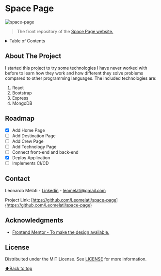 <div id="top"></div>

# Space Page

<img src="space-page.gif" alt="space-page">

> The front repository of the [Space Page website.](https://leonardo-space-page.herokuapp.com/)
<!--- >[Check express API right here.](https://choosealicense.com) -->

<details>
  <summary>Table of Contents</summary>
  <ol>
    <li><a href="#about-the-project">About The Project</a></li>
    <li><a href="#roadmap">Roadmap</a></li>
    <li><a href="#license">License</a></li>
    <li><a href="#contact">Contact</a></li>
    <li><a href="#acknowledgments">Acknowledgments</a></li>
  </ol>
</details>

## About The Project

I started this project to try some technologies I have never worked with before to learn how they work and how different they solve problems compared to other programming languages.
The included technologies are:
1. React
2. Bootstrap
3. Express
4. MongoDB

## Roadmap

- [x] Add Home Page
- [ ] Add Destination Page
- [ ] Add Crew Page
- [ ] Add Technology Page
- [ ] Connect front-end and back-end
- [x] Deploy Application
- [ ] Implements CI/CD

## Contact

Leonardo Melati - [Linkedin](https://www.linkedin.com/in/leonardo-melati/) - leomelati@gmail.com

Project Link: [https://github.com/Leomelati/space-page](https://github.com/Leomelati/space-page)

## Acknowledgments

* [Frontend Mentor - To make the design available.](https://www.frontendmentor.io/)

## License

Distribuited under the MIT License. See [LICENSE](LICENSE.md) for more information.

<p align="left"><a href="#top">⬆Back to top</a></p>

